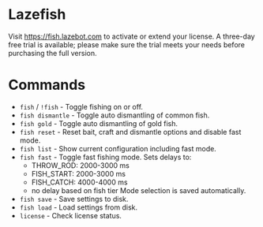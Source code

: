 # Lazefish

Visit https://fish.lazebot.com to activate or extend your license. A three-day free trial is available; please make sure the trial meets your needs before purchasing the full version.

# Commands

- `fish` / `!fish` - Toggle fishing on or off.
- `fish dismantle` - Toggle auto dismantling of common fish.
- `fish gold` - Toggle auto dismantling of gold fish.
- `fish reset` - Reset bait, craft and dismantle options and disable fast mode.
- `fish list` - Show current configuration including fast mode.
- `fish fast` - Toggle fast fishing mode. Sets delays to:
  - THROW_ROD: 2000-3000 ms
  - FISH_START: 2000-3000 ms
  - FISH_CATCH: 4000-4000 ms
  - no delay based on fish tier
  Mode selection is saved automatically.
- `fish save` - Save settings to disk.
- `fish load` - Load settings from disk.
- `license` - Check license status.

